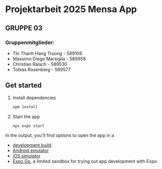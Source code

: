 # Projektarbeit 2025 Mensa App

## GRUPPE 03

### Gruppenmitglieder:

- Thi Thanh Hang Truong - 589108
- Massimo Diego Marsiglia - 589958
- Christian Raisch - 589530
- Tobias Rosenberg - 589577

## Get started

1. Install dependencies

   ```bash
   npm install
   ```

2. Start the app

   ```bash
   npx expo start
   ```

In the output, you'll find options to open the app in a

- [development build](https://docs.expo.dev/develop/development-builds/introduction/)
- [Android emulator](https://docs.expo.dev/workflow/android-studio-emulator/)
- [iOS simulator](https://docs.expo.dev/workflow/ios-simulator/)
- [Expo Go](https://expo.dev/go), a limited sandbox for trying out app development with Expo
